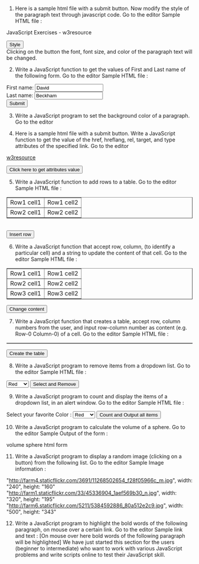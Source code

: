 1. Here is a sample html file with a submit button. Now modify the style of the paragraph text through javascript code. Go to the editor
Sample HTML file :

<!DOCTYPE html>
<html>
<head>
<meta charset=utf-8 />
<title>JS DOM paragraph style</title>
</head> 
<body>
<p id ='text'>JavaScript Exercises - w3resource</p> 
<div>
<button id="jsstyle"
onclick="js_style()">Style</button>
</div>
</body>
</html>
Clicking on the button the font, font size, and color of the paragraph text will be changed.


2. Write a JavaScript function to get the values of First and Last name of the following form. Go to the editor
Sample HTML file :

<!DOCTYPE html>
<html><head>
<meta charset=utf-8 />
<title>Return first and last name from a form - w3resource</title>
</head><body>
<form id="form1" onsubmit="getFormvalue()">
First name: <input type="text" name="fname" value="David"><br>
Last name: <input type="text" name="lname" value="Beckham"><br>
<input type="submit" value="Submit">
</form>
</body>
</html>


3. Write a JavaScript program to set the background color of a paragraph. Go to the editor


4. Here is a sample html file with a submit button. Write a JavaScript function to get the value of the href, hreflang, rel, target, and type attributes of the specified link. Go to the editor

<!DOCTYPE html>
<html><head>
<meta charset=utf-8 />
</head>
<body>
<p><a id="w3r" type="text/html" hreflang="en-us" rel="nofollow" target="_self" href="https://www.w3resource.com/">w3resource</a></p>
<button onclick="getAttributes()">Click here to get  attributes value</button>
</body></html>


5. Write a JavaScript function to add rows to a table. Go to the editor
Sample HTML file :

<!DOCTYPE html>
<html><head>
<meta charset=utf-8 />
<title>Insert row in a table - w3resource</title>
</head><body>
<table id="sampleTable" border="1">
<tr><td>Row1 cell1</td>
<td>Row1 cell2</td></tr>
<tr><td>Row2 cell1</td>
<td>Row2 cell2</td></tr>
</table><br>
<input type="button" onclick="insert_Row()" value="Insert row"> 
</body></html>


6. Write a JavaScript function that accept row, column, (to identify a particular cell) and a string to update the content of that cell. Go to the editor
Sample HTML file :

<!DOCTYPE html>
<html><head>
<meta charset=utf-8 />
<title>Change the content of a cell</title>
</head><body>
<table id="myTable" border="1">
<tr><td>Row1 cell1</td>
<td>Row1 cell2</td></tr>
<tr><td>Row2 cell1</td>
<td>Row2 cell2</td></tr>
<tr><td>Row3 cell1</td>
<td>Row3 cell2</td></tr>
</table><form>
<input type="button" onclick="changeContent()" value="Change content">
</form></body></html>


7. Write a JavaScript function that creates a table, accept row, column numbers from the user, and input row-column number as content (e.g. Row-0 Column-0) of a cell. Go to the editor
Sample HTML file :

<!DOCTYPE html>
<html>
<head>
<meta charset=utf-8 />
<title>Change the content of a cell</title>
<style type="text/css">
body {margin: 30px;}
</style>  
</head><body>
<table id="myTable" border="1">
</table><form>
<input type="button" onclick="createTable()" value="Create the table">
</form></body></html>


8. Write a JavaScript program to remove items from a dropdown list. Go to the editor
Sample HTML file :

<!DOCTYPE html>
<html><head>
<meta charset=utf-8 />
<title>Remove items from a dropdown list</title>
</head><body><form>
<select id="colorSelect">
<option>Red</option>
<option>Green</option>
<option>White</option>
<option>Black</option>
</select>
<input type="button" onclick="removecolor()" value="Select and Remove">
</form></body></html>


9. Write a JavaScript program to count and display the items of a dropdown list, in an alert window. Go to the editor
Sample HTML file :

<!DOCTYPE html>
<html><head>
<meta charset=utf-8 />
<style type="text/css">
body {margin: 30px;}
</style>   
<title>Count and display items of a dropdown list - w3resource</title>
</head><body><form>
Select your favorite Color :
<select id="mySelect">
<option>Red</option>
<option>Green</option>
<option>Blue</option>
<option>White</option>
</select>
<input type="button" onclick="getOptions()" value="Count and Output all items">
</form></body></html>


10. Write a JavaScript program to calculate the volume of a sphere. Go to the editor
Sample Output of the form :

volume sphere html form



11. Write a JavaScript program to display a random image (clicking on a button) from the following list. Go to the editor
Sample Image information :

"http://farm4.staticflickr.com/3691/11268502654_f28f05966c_m.jpg", width: "240", height: "160"
"http://farm1.staticflickr.com/33/45336904_1aef569b30_n.jpg", width: "320", height: "195"
"http://farm6.staticflickr.com/5211/5384592886_80a512e2c9.jpg", width: "500", height: "343"



12. Write a JavaScript program to highlight the bold words of the following paragraph, on mouse over a certain link. Go to the editor
Sample link and text :
[On mouse over here bold words of the following paragraph will be highlighted]
We have just started this section for the users (beginner to intermediate) who want to work with various JavaScript problems and write scripts online to test their JavaScript skill.


